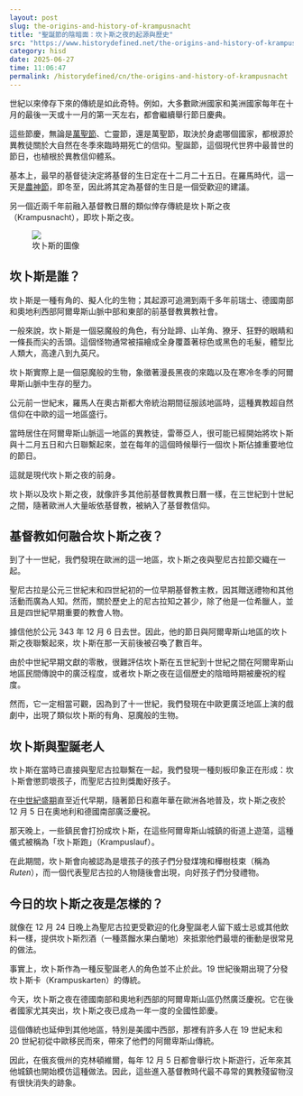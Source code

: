 ```yaml
---
layout: post
slug: the-origins-and-history-of-krampusnacht
title: "聖誕節的陰暗面：坎卜斯之夜的起源與歷史"
src: "https://www.historydefined.net/the-origins-and-history-of-krampusnacht/"
category: hisd
date: 2025-06-27
time: 11:06:47
permalink: /historydefined/cn/the-origins-and-history-of-krampusnacht
---
```


世紀以來倖存下來的傳統是如此奇特。例如，大多數歐洲國家和美洲國家每年在十月的最後一天或十一月的第一天左右，都會繼續舉行節日慶典。

這些節慶，無論是[萬聖節](https://www.historydefined.net/spooky-photos-of-vintage-halloween-costumes/ "58 Spooky Photos of Vintage Halloween Costumes")、亡靈節，還是萬聖節，取決於身處哪個國家，都根源於異教徒關於大自然在冬季來臨時期死亡的信仰。聖誕節，這個現代世界中最普世的節日，也植根於異教信仰體系。

基本上，最早的基督徒決定將基督的生日定在十二月二十五日。在羅馬時代，這一天是[農神節](https://www.historydefined.net/yule-history/ "The Strange History of Yule and How It Inspired Christmas")，即冬至，因此將其定為基督的生日是一個受歡迎的建議。

另一個近兩千年前融入基督教日曆的類似倖存傳統是坎卜斯之夜（Krampusnacht），即坎卜斯之夜。

<figure>
<img src="https://www.historydefined.net/wp-content/uploads/2022/03/krampus-night-death-wish-blog.webp" />
<figcaption>坎卜斯的圖像</figcaption>
</figure>

## 坎卜斯是誰？

坎卜斯是一種有角的、擬人化的生物；其起源可追溯到兩千多年前瑞士、德國南部和奧地利西部阿爾卑斯山脈中部和東部的前基督教異教社會。

一般來說，坎卜斯是一個惡魔般的角色，有分趾蹄、山羊角、獠牙、狂野的眼睛和一條長而尖的舌頭。這個怪物通常被描繪成全身覆蓋著棕色或黑色的毛髮，體型比人類大，高達八到九英尺。

坎卜斯實際上是一個惡魔般的生物，象徵著漫長黑夜的來臨以及在寒冷冬季的阿爾卑斯山脈中生存的壓力。

公元前一世紀末，羅馬人在奧古斯都大帝統治期間征服該地區時，這種異教超自然信仰在中歐的這一地區盛行。

當時居住在阿爾卑斯山脈這一地區的異教徒，雷蒂亞人，很可能已經開始將坎卜斯與十二月五日和六日聯繫起來，並在每年的這個時候舉行一個坎卜斯佔據重要地位的節日。

這就是現代坎卜斯之夜的前身。

坎卜斯以及坎卜斯之夜，就像許多其他前基督教異教日曆一樣，在三世紀到十世紀之間，隨著歐洲人大量皈依基督教，被納入了基督教信仰。

## 基督教如何融合坎卜斯之夜？

到了十一世紀，我們發現在歐洲的這一地區，坎卜斯之夜與聖尼古拉節交織在一起。

聖尼古拉是公元三世紀末和四世紀初的一位早期基督教主教，因其贈送禮物和其他活動而廣為人知。然而，關於歷史上的尼古拉知之甚少，除了他是一位希臘人，並且是四世紀早期重要的教會人物。

據信他於公元 343 年 12 月 6 日去世。因此，他的節日與阿爾卑斯山地區的坎卜斯之夜聯繫起來，坎卜斯在那一天前後被召喚了數百年。

由於中世紀早期文獻的零散，很難評估坎卜斯在五世紀到十世紀之間在阿爾卑斯山地區民間傳說中的廣泛程度，或者坎卜斯之夜在這個歷史的陰暗時期被慶祝的程度。

然而，它一定相當可觀，因為到了十一世紀，我們發現在中歐更廣泛地區上演的戲劇中，出現了類似坎卜斯的有角、惡魔般的生物。

## 坎卜斯與聖誕老人

坎卜斯在當時已直接與聖尼古拉聯繫在一起，我們發現一種刻板印象正在形成：坎卜斯會懲罰壞孩子，而聖尼古拉則獎勵好孩子。

在[中世紀盛期](https://www.historydefined.net/why-are-the-early-middle-ages-called-the-dark-ages/ "Why Are the Early Middle Ages Called the Dark Ages?")直至近代早期，隨著節日和嘉年華在歐洲各地普及，坎卜斯之夜於 12 月 5 日在奧地利和德國南部廣泛慶祝。

那天晚上，一些鎮民會打扮成坎卜斯，在這些阿爾卑斯山城鎮的街道上遊蕩，這種儀式被稱為「坎卜斯跑」（Krampuslauf）。

在此期間，坎卜斯會向被認為是壞孩子的孩子們分發煤塊和樺樹枝束（稱為*Ruten*），而一個代表聖尼古拉的人物隨後會出現，向好孩子們分發禮物。

## 今日的坎卜斯之夜是怎樣的？

就像在 12 月 24 日晚上為聖尼古拉更受歡迎的化身聖誕老人留下威士忌或其他飲料一樣，提供坎卜斯烈酒（一種蒸餾水果白蘭地）來抵禦他們最壞的衝動是很常見的做法。

事實上，坎卜斯作為一種反聖誕老人的角色並不止於此。19 世紀後期出現了分發坎卜斯卡（Krampuskarten）的傳統。

今天，坎卜斯之夜在德國南部和奧地利西部的阿爾卑斯山區仍然廣泛慶祝。它在後者國家尤其突出，坎卜斯之夜已成為一年一度的全國性節慶。

這個傳統也延伸到其他地區，特別是美國中西部，那裡有許多人在 19 世紀末和 20 世紀初從中歐移民而來，帶來了他們的阿爾卑斯山傳統。

因此，在俄亥俄州的克林頓維爾，每年 12 月 5 日都會舉行坎卜斯遊行，近年來其他城鎮也開始模仿這種做法。因此，這些進入基督教時代最不尋常的異教殘留物沒有很快消失的跡象。

